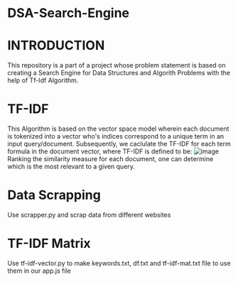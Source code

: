 # DSA-Search-Engine
# INTRODUCTION
This repository is a part of a project whose problem statement is based on creating a Search Engine for Data Structures and Algorith Problems with the help of Tf-Idf Algorithm.
# TF-IDF
This Algorithm is based on the vector space model wherein each document is tokenized into a vector who's indices correspond to a unique term in an input query/document. Subsequently, we caclulate the TF-IDF for each term formula in the document vector, where TF-IDF is defined to be:
![image](https://user-images.githubusercontent.com/72646890/170714852-db0a93f6-98d2-4229-9791-f31b4c0a5dc8.png)
Ranking the similarity measure for each document, one can determine which is the most relevant to a given query.
# Data Scrapping
Use scrapper.py and scrap data from different websites
# TF-IDF Matrix
Use tf-idf-vector.py to make keywords.txt, df.txt and tf-idf-mat.txt file to use them in our app.js file
